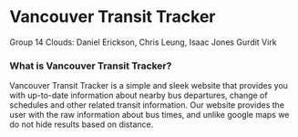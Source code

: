 # Vancouver Transit Tracker
Group 14 Clouds: Daniel Erickson, Chris Leung, Isaac Jones Gurdit Virk

### What is Vancouver Transit Tracker?
Vancouver Transit Tracker is a simple and sleek website that provides you with up-to-date information about nearby bus departures, change of schedules and other related transit information. Our website provides the user with the raw information about bus times, and unlike google maps we do not hide results based on distance.